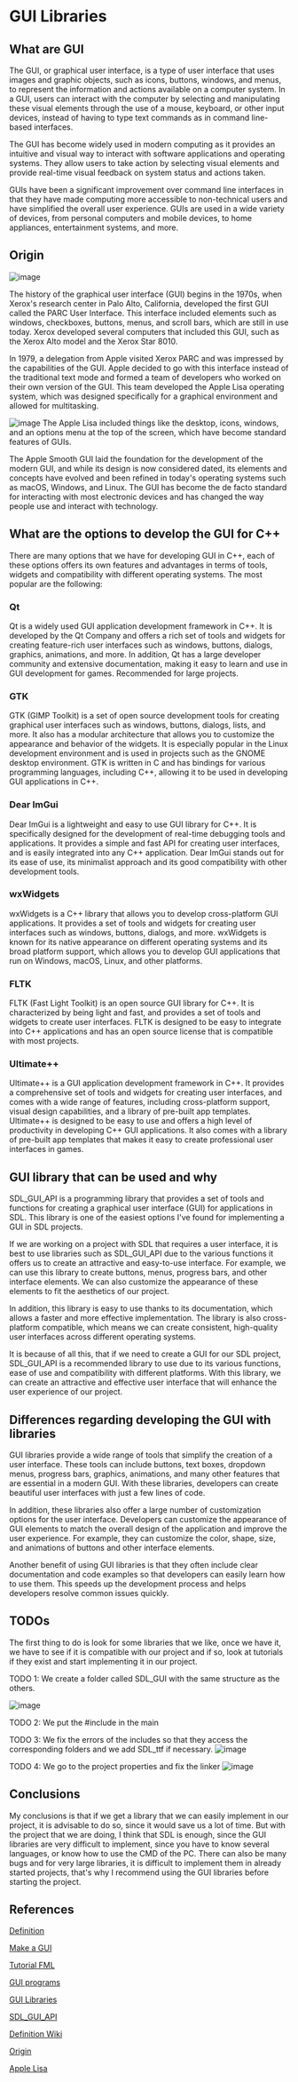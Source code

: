 # GUI Libraries
## What are GUI
The GUI, or graphical user interface, is a type of user interface that uses images and graphic objects, such as icons, buttons, windows, and menus, to represent the information and actions available on a computer system. In a GUI, users can interact with the computer by selecting and manipulating these visual elements through the use of a mouse, keyboard, or other input devices, instead of having to type text commands as in command line-based interfaces.

The GUI has become widely used in modern computing as it provides an intuitive and visual way to interact with software applications and operating systems. They allow users to take action by selecting visual elements and provide real-time visual feedback on system status and actions taken.

GUIs have been a significant improvement over command line interfaces in that they have made computing more accessible to non-technical users and have simplified the overall user experience. GUIs are used in a wide variety of devices, from personal computers and mobile devices, to home appliances, entertainment systems, and more.

## Origin
![image](https://user-images.githubusercontent.com/99950497/235006848-ed006d9a-6361-476d-9d45-c6ac50abdc8b.png)

The history of the graphical user interface (GUI) begins in the 1970s, when Xerox's research center in Palo Alto, California, developed the first GUI called the PARC User Interface. This interface included elements such as windows, checkboxes, buttons, menus, and scroll bars, which are still in use today. Xerox developed several computers that included this GUI, such as the Xerox Alto model and the Xerox Star 8010.

In 1979, a delegation from Apple visited Xerox PARC and was impressed by the capabilities of the GUI. Apple decided to go with this interface instead of the traditional text mode and formed a team of developers who worked on their own version of the GUI. This team developed the Apple Lisa operating system, which was designed specifically for a graphical environment and allowed for multitasking.

![image](https://user-images.githubusercontent.com/99950497/235007073-01688dd8-161a-40f7-a36b-d3d92aa3833f.png)
The Apple Lisa included things like the desktop, icons, windows, and an options menu at the top of the screen, which have become standard features of GUIs.

The Apple Smooth GUI laid the foundation for the development of the modern GUI, and while its design is now considered dated, its elements and concepts have evolved and been refined in today's operating systems such as macOS, Windows, and Linux. The GUI has become the de facto standard for interacting with most electronic devices and has changed the way people use and interact with technology.
## What are the options to develop the GUI for C++
There are many options that we have for developing GUI in C++, each of these options offers its own features and advantages in terms of tools, widgets and compatibility with different operating systems. The most popular are the following:
### Qt
Qt is a widely used GUI application development framework in C++. It is developed by the Qt Company and offers a rich set of tools and widgets for creating feature-rich user interfaces such as windows, buttons, dialogs, graphics, animations, and more. In addition, Qt has a large developer community and extensive documentation, making it easy to learn and use in GUI development for games. Recommended for large projects.
### GTK
GTK (GIMP Toolkit) is a set of open source development tools for creating graphical user interfaces such as windows, buttons, dialogs, lists, and more. It also has a modular architecture that allows you to customize the appearance and behavior of the widgets. It is especially popular in the Linux development environment and is used in projects such as the GNOME desktop environment. GTK is written in C and has bindings for various programming languages, including C++, allowing it to be used in developing GUI applications in C++.
### Dear ImGui
Dear ImGui is a lightweight and easy to use GUI library for C++. It is specifically designed for the development of real-time debugging tools and applications. It provides a simple and fast API for creating user interfaces, and is easily integrated into any C++ application. Dear ImGui stands out for its ease of use, its minimalist approach and its good compatibility with other development tools.
### wxWidgets
wxWidgets is a C++ library that allows you to develop cross-platform GUI applications. It provides a set of tools and widgets for creating user interfaces such as windows, buttons, dialogs, and more. wxWidgets is known for its native appearance on different operating systems and its broad platform support, which allows you to develop GUI applications that run on Windows, macOS, Linux, and other platforms.
### FLTK
FLTK (Fast Light Toolkit) is an open source GUI library for C++. It is characterized by being light and fast, and provides a set of tools and widgets to create user interfaces. FLTK is designed to be easy to integrate into C++ applications and has an open source license that is compatible with most projects.
### Ultimate++
Ultimate++ is a GUI application development framework in C++. It provides a comprehensive set of tools and widgets for creating user interfaces, and comes with a wide range of features, including cross-platform support, visual design capabilities, and a library of pre-built app templates. Ultimate++ is designed to be easy to use and offers a high level of productivity in developing C++ GUI applications. It also comes with a library of pre-built app templates that makes it easy to create professional user interfaces in games.

## GUI library that can be used and why
SDL_GUI_API is a programming library that provides a set of tools and functions for creating a graphical user interface (GUI) for applications in SDL. This library is one of the easiest options I've found for implementing a GUI in SDL projects.

If we are working on a project with SDL that requires a user interface, it is best to use libraries such as SDL_GUI_API due to the various functions it offers us to create an attractive and easy-to-use interface. For example, we can use this library to create buttons, menus, progress bars, and other interface elements. We can also customize the appearance of these elements to fit the aesthetics of our project.

In addition, this library is easy to use thanks to its documentation, which allows a faster and more effective implementation. The library is also cross-platform compatible, which means we can create consistent, high-quality user interfaces across different operating systems.

It is because of all this, that if we need to create a GUI for our SDL project, SDL_GUI_API is a recommended library to use due to its various functions, ease of use and compatibility with different platforms. With this library, we can create an attractive and effective user interface that will enhance the user experience of our project.

## Differences regarding developing the GUI with libraries
GUI libraries provide a wide range of tools that simplify the creation of a user interface. These tools can include buttons, text boxes, dropdown menus, progress bars, graphics, animations, and many other features that are essential in a modern GUI. With these libraries, developers can create beautiful user interfaces with just a few lines of code.

In addition, these libraries also offer a large number of customization options for the user interface. Developers can customize the appearance of GUI elements to match the overall design of the application and improve the user experience. For example, they can customize the color, shape, size, and animations of buttons and other interface elements.

Another benefit of using GUI libraries is that they often include clear documentation and code examples so that developers can easily learn how to use them. This speeds up the development process and helps developers resolve common issues quickly.

## TODOs
The first thing to do is look for some libraries that we like, once we have it, we have to see if it is compatible with our project and if so, look at tutorials if they exist and start implementing it in our project.

TODO 1: We create a folder called SDL_GUI with the same structure as the others.

![image](https://user-images.githubusercontent.com/99950497/235032467-77fcfc01-bc8c-4e02-9eee-b3393bfc41cf.png)

TODO 2: We put the #include in the main

TODO 3: We fix the errors of the includes so that they access the corresponding folders and we add SDL_ttf if necessary.
![image](https://user-images.githubusercontent.com/99950497/235032441-7d4a2ecd-af62-4eb8-970d-6163551e6ec6.png)

TODO 4: We go to the project properties and fix the linker
![image](https://user-images.githubusercontent.com/99950497/235032358-c0371798-f6f8-4925-88d8-4e18713b360e.png)


## Conclusions
My conclusions is that if we get a library that we can easily implement in our project, it is advisable to do so, since it would save us a lot of time. But with the project that we are doing, I think that SDL is enough, since the GUI libraries are very difficult to implement, since you have to know several languages, or know how to use the CMD of the PC. There can also be many bugs and for very large libraries, it is difficult to implement them in already started projects, that's why I recommend using the GUI libraries before starting the project.

## References
[Definition](https://www.computerweekly.com/es/definicion/Interfaz-grafica-de-usuario-o-GUI#:~:text=Una%20GUI%20es%20una%20interfaz,puramente%20textual%20para%20una%20computadora)

[Make a GUI](https://es.quora.com/C%C3%B3mo-puedo-hacer-una-GUI-en-C)

[Tutorial FML](https://www.youtube.com/playlist?list=PL-EPeghw5sXg3t0egTspfHdUYMDqyOLwf)

[GUI programs](https://www.quora.com/What-is-the-way-to-start-developing-GUI-programs-apps-in-C-for-PCs)

[GUI Libraries](https://en.wikipedia.org/wiki/List_of_platform-independent_GUI_libraries)

[SDL_GUI_API](https://github.com/ARahimKhan/SDL_GUI_API)

[Definition Wiki](https://es.wikipedia.org/wiki/Interfaz_gr%C3%A1fica_de_usuario)

[Origin](https://blogthinkbig.com/del-texto-a-las-ventanas-como-llegamos-a-la-interfaz-grafica-de-usuario)

[Apple Lisa](https://es.wikipedia.org/wiki/Apple_Lisa)


